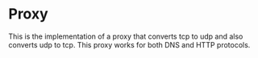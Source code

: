 # Proxy
This is the implementation of a proxy that converts tcp to udp and also converts udp to tcp.
This proxy works for both DNS and HTTP protocols.

